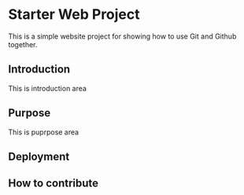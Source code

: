 # Starter Web Project

This is a simple website project for showing how to use Git and Github together.

## Introduction

This is introduction area

## Purpose

This is puprpose area

## Deployment

## How to contribute